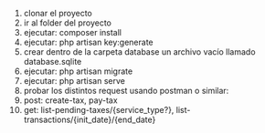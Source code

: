 1. clonar el proyecto
2. ir al folder del proyecto
3. ejecutar: composer install
4. ejecutar: php artisan key:generate
5. crear dentro de la carpeta database un archivo vacío llamado database.sqlite
6. ejecutar: php artisan migrate
7. ejecutar: php artisan serve
8. probar los distintos request usando postman o similar:
9. post: create-tax, pay-tax
10. get: list-pending-taxes/{service_type?}, list-transactions/{init_date}/{end_date}
